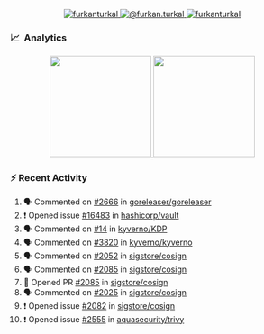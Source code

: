 <p align="center">
  <a href="https://linkedin.com/in/furkanturkal" target="blank">
    <img src="https://img.shields.io/badge/linkedin-%230077B5.svg?&style=for-the-badge&logo=linkedin&logoColor=white" alt="furkanturkal" />
  </a>
  <a href="https://medium.com/@furkan.turkal" target="blank">
    <img src="https://img.shields.io/badge/medium-%2312100E.svg?&style=for-the-badge&logo=medium&logoColor=white" alt="@furkan.turkal" />
  </a>
  <a href="https://twitter.com/furkanturkaI" target="blank">
    <img src="https://img.shields.io/badge/Twitter-1DA1F2?style=for-the-badge&logo=twitter&logoColor=white" alt="furkanturkaI" />
  </a>
</p>

### 📈 &nbsp;Analytics

<p align="center">
  <a href="https://coderstats.net/github/#Dentrax">
    <img height="180em" src="https://github-readme-stats-eight-theta.vercel.app/api?username=Dentrax&show_icons=true&theme=algolia&include_all_commits=true&count_private=true&line_height=26"/>
    <img height="180em" src="https://github-readme-stats-eight-theta.vercel.app/api/top-langs/?username=Dentrax&layout=compact&langs_count=8&theme=algolia&line_height=26"/>
  </a>
</p>

### :zap: Recent Activity

<!--START_SECTION:activity-->
1. 🗣 Commented on [#2666](https://github.com/goreleaser/goreleaser/issues/2666) in [goreleaser/goreleaser](https://github.com/goreleaser/goreleaser)
2. ❗️ Opened issue [#16483](https://github.com/hashicorp/vault/issues/16483) in [hashicorp/vault](https://github.com/hashicorp/vault)
3. 🗣 Commented on [#14](https://github.com/kyverno/KDP/issues/14) in [kyverno/KDP](https://github.com/kyverno/KDP)
4. 🗣 Commented on [#3820](https://github.com/kyverno/kyverno/issues/3820) in [kyverno/kyverno](https://github.com/kyverno/kyverno)
5. 🗣 Commented on [#2052](https://github.com/sigstore/cosign/issues/2052) in [sigstore/cosign](https://github.com/sigstore/cosign)
6. 🗣 Commented on [#2085](https://github.com/sigstore/cosign/issues/2085) in [sigstore/cosign](https://github.com/sigstore/cosign)
7. 💪 Opened PR [#2085](https://github.com/sigstore/cosign/pull/2085) in [sigstore/cosign](https://github.com/sigstore/cosign)
8. 🗣 Commented on [#2025](https://github.com/sigstore/cosign/issues/2025) in [sigstore/cosign](https://github.com/sigstore/cosign)
9. ❗️ Opened issue [#2082](https://github.com/sigstore/cosign/issues/2082) in [sigstore/cosign](https://github.com/sigstore/cosign)
10. ❗️ Opened issue [#2555](https://github.com/aquasecurity/trivy/issues/2555) in [aquasecurity/trivy](https://github.com/aquasecurity/trivy)
<!--END_SECTION:activity-->
